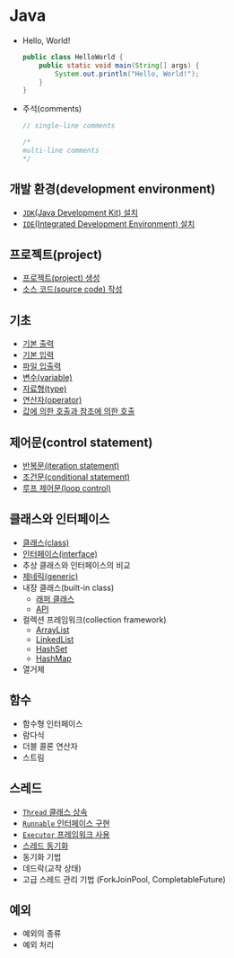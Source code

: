 # Java

- Hello, World!

  ```java
  public class HelloWorld {
      public static void main(String[] args) {
          System.out.println("Hello, World!");
      }
  }
  ```

- 주석(comments)

  ```java
  // single-line comments

  /*
  multi-line comments
  */
  ```

## 개발 환경(development environment)

- [`JDK`(Java Development Kit) 설치](./java/development_environment/jdk_setup.md)
- [`IDE`(Integrated Development Environment) 설치](./java/development_environment/ide_setup.md)

## 프로젝트(project)

- [프로젝트(project) 생성](./java/project/project_creation.md)
- [소스 코드(source code) 작성](./java/project/source_code_write.md)

## 기초

- [기본 출력](./java/basic/standard_out.md)
- [기본 입력](./java/basic/standard_in.md)
- [파일 입출력](./java/basic/file_io.md)
- [변수(variable)](./java/basic/variable.md)
- [자료형(type)](./java/basic/type.md)
- [연산자(operator)](./java/basic/operator.md)
- [값에 의한 호출과 참조에 의한 호출](./java/basic/call_by.md)

## 제어문(control statement)

- [반복문(iteration statement)](./java/statement/iteration.md)
- [조건문(conditional statement)](./java/statement/conditional.md)
- [루프 제어문(loop control)](./java/statement/loop_control.md)

## 클래스와 인터페이스

- [클래스(class)](./java/class.md)
- [인터페이스(interface)](./java/interface.md)
- 추상 클래스와 인터페이스의 비교
- [제네릭(generic)](./java/generic.md)
- 내장 클래스(built-in class)
  - [래퍼 클래스](./java/built_in_class/wrapper.md)
  - [API](./java/built_in_class/api.md)
- 컬렉션 프레임워크(collection framework)
  - [ArrayList](./java/collection_framework/arraylist.md)
  - [LinkedList](./java/collection_framework/linkedlist.md)
  - [HashSet](./java/collection_framework/hashset.md)
  - [HashMap](./java/collection_framework/hashmap.md)
- 열거체

## 함수

- 함수형 인터페이스
- 람다식
- 더블 콜론 연산자
- 스트림

## 스레드

- [`Thread` 클래스 상속](./java/thread/thread.md)
- [`Runnable` 인터페이스 구현](./java/thread/runnable.md)
- [`Executor` 프레임워크 사용](./java/thread/executor.md)
- [스레드 동기화](./java/thread/synchronization.md)
- 동기화 기법
- 데드락(교착 상태)
- 고급 스레드 관리 기법 (ForkJoinPool, CompletableFuture)

## 예외

- 예외의 종류
- 예외 처리

<!-- TODO -->
